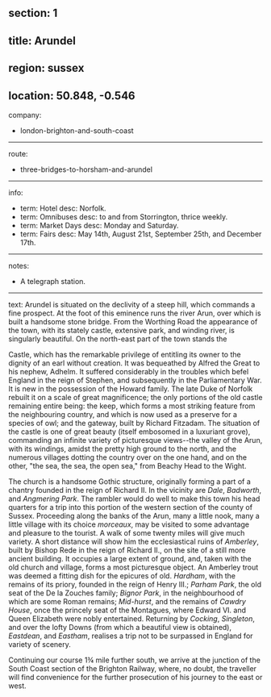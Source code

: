 section: 1
----
title: Arundel
----
region: sussex
----
location: 50.848, -0.546
----
company:
- london-brighton-and-south-coast
----
route:
- three-bridges-to-horsham-and-arundel
----
info:
- term: Hotel
  desc: Norfolk.
- term: Omnibuses
  desc: to and from Storrington, thrice weekly.
- term: Market Days
  desc: Monday and Saturday.
- term: Fairs
  desc: May 14th, August 21st, September 25th, and December 17th.
----
notes:
- A telegraph station.
----
text: Arundel is situated on the declivity of a steep hill, which commands a fine prospect. At the foot of this eminence runs the river Arun, over which is built a handsome stone bridge. From the Worthing Road the appearance of the town, with its stately castle, extensive park, and winding river, is singularly beautiful. On the north-east part of the town stands the

<span class="smcp">Castle</span>, which has the remarkable privilege of entitling its owner to the dignity of an earl without creation. It was bequeathed by Alfred the Great to his nephew, Adhelm. It suffered considerably in the troubles which befel England in the reign of Stephen, and subsequently in the Parliamentary War. It is new in the possession of the Howard family. The late Duke of Norfolk rebuilt it on a scale of great magnificence; the only portions of the old castle remaining entire being: the keep, which forms a most striking feature from the neighbouring country, and which is now used as a preserve for a species of owl; and the gateway, built by Richard Fitzadam. The situation of the castle is one of great beauty (itself embosomed in a luxuriant grove), commanding an infinite variety of picturesque views--the valley of the Arun, with its windings, amidst the pretty high ground to the north, and the numerous villages dotting the country over on the one hand, and on the other, "the sea, the sea, the open sea," from Beachy Head to the Wight.

The church is a handsome Gothic structure, originally forming a part of a chantry founded in the reign of Richard II. In the vicinity are *Dale*, *Badworth*, and *Angmering Park*. The rambler would do well to make this town his head quarters for a trip into this portion of the western section of the county of Sussex. Proceeding along the banks of the Arun, many a little nook, many a little village with its choice *morceaux*, may be visited to some advantage and pleasure to the tourist. A walk of some twenty miles will give much variety. A short distance will show him the ecclesiastical ruins of *Amberley*, built by Bishop Rede in the reign of Richard II., on the site of a still more ancient building. It occupies a large extent of ground, and, taken with the old church and village, forms a most picturesque object. An Amberley trout was deemed a fitting dish for the epicures of old. *Hardham*, with the remains of its priory, founded in the reign of Henry III.; *Parham Park*, the old seat of the De la Zouches family; *Bignor Park*, in the neighbourhood of which are some Roman remains; *Mid-hurst*, and the remains of *Cawdry House*, once the princely seat of the Montagues, where Edward VI. and Queen Elizabeth were nobly entertained. Returning by *Cocking*, *Singleton*, and over the lofty Downs (from which a beautiful view is obtained), *Eastdean*, and *Eastham*, realises a trip not to be surpassed in England for variety of scenery.

Continuing our course 1¾ mile further south, we arrive at the junction of the South Coast section of the Brighton Railway, where, no doubt, the traveller will find convenience for the further prosecution of his journey to the east or west.
